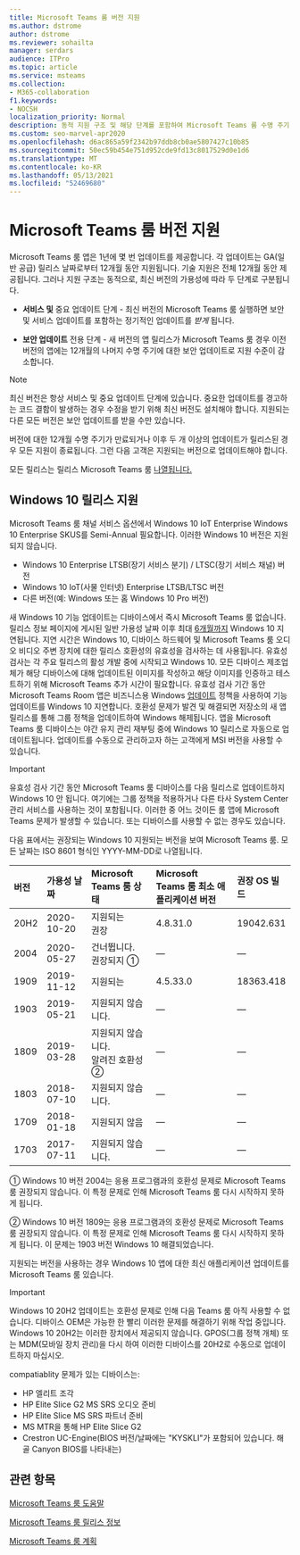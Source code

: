 ```yaml
---
title: Microsoft Teams 룸 버전 지원
ms.author: dstrome
author: dstrome
ms.reviewer: sohailta
manager: serdars
audience: ITPro
ms.topic: article
ms.service: msteams
ms.collection:
- M365-collaboration
f1.keywords:
- NOCSH
localization_priority: Normal
description: 동적 지원 구조 및 해당 단계를 포함하여 Microsoft Teams 룸 수명 주기 지원에 대해 자세히 알아보습니다.
ms.custom: seo-marvel-apr2020
ms.openlocfilehash: d6ac865a59f2342b97ddb8cb0ae5807427c10b85
ms.sourcegitcommit: 50ec59b454e751d952cde9fd13c8017529d0e1d6
ms.translationtype: MT
ms.contentlocale: ko-KR
ms.lasthandoff: 05/13/2021
ms.locfileid: "52469680"
---
```

# <a name="microsoft-teams-rooms-app-version-support"></a>Microsoft Teams 룸 버전 지원
 
Microsoft Teams 룸 앱은 1년에 몇 번 업데이트를 제공합니다. 각 업데이트는 GA(일반 공급) 릴리스 날짜로부터 12개월 동안 지원됩니다. 기술 지원은 전체 12개월 동안 제공됩니다. 그러나 지원 구조는 동적으로, 최신 버전의 가용성에 따라 두 단계로 구분됩니다.

- **서비스 및** 중요 업데이트 단계 - 최신 버전의 Microsoft Teams 룸 실행하면 보안 및 서비스 업데이트를 포함하는 정기적인 업데이트를 *받게* 됩니다.

- **보안 업데이트** 전용 단계 - 새 버전의 앱 릴리스가 Microsoft Teams 룸 경우 이전 버전의 앱에는 12개월의 나머지 수명 주기에 대한 보안 업데이트로 지원 수준이 감소합니다. 

> [!NOTE]
> 최신 버전은 항상 서비스 및 중요 업데이트 단계에 있습니다. 중요한 업데이트를 경고하는 코드 결함이 발생하는 경우 수정을 받기 위해 최신 버전도 설치해야 합니다. 지원되는 다른 모든 버전은 보안 업데이트를 받을 수만 있습니다.

버전에 대한 12개월 수명 주기가 만료되거나 이후 두 개 이상의 업데이트가 릴리스된 경우 모든 지원이 종료됩니다. 그런 다음 고객은 지원되는 버전으로 업데이트해야 합니다.

모든 릴리스는 릴리스 Microsoft Teams 룸 [나열됩니다.](rooms-release-note.md)

## <a name="windows-10-release-support"></a>Windows 10 릴리스 지원

Microsoft Teams 룸 채널 서비스 옵션에서 Windows 10 IoT Enterprise Windows 10 Enterprise SKUS를 Semi-Annual 필요합니다. 이러한 Windows 10 버전은 지원되지 않습니다.

- Windows 10 Enterprise LTSB(장기 서비스 분기) / LTSC(장기 서비스 채널) 버전
- Windows 10 IoT(사물 인터넷) Enterprise LTSB/LTSC 버전
- 다른 버전(예: Windows 또는 홈 Windows 10 Pro 버전)

새 Windows 10 기능 업데이트는 디바이스에서 즉시 Microsoft Teams 룸 없습니다. 릴리스 정보 페이지에 게시된 일반 가용성 날짜 이후 최대 [6개월까지](/windows/release-information/) Windows 10 지연됩니다. 지연 시간은 Windows 10, 디바이스 하드웨어 및 Microsoft Teams 룸 오디오 비디오 주변 장치에 대한 릴리스 호환성의 유효성을 검사하는 데 사용됩니다. 유효성 검사는 각 주요 릴리스의 활성 개발 중에 시작되고 Windows 10. 모든 디바이스 제조업체가 해당 디바이스에 대해 업데이트된 이미지를 작성하고 해당 이미지를 인증하고 테스트하기 위해 Microsoft Teams 추가 시간이 필요합니다. 유효성 검사 기간 동안 Microsoft Teams Room 앱은 비즈니스용 Windows [업데이트](/windows/deployment/update/waas-manage-updates-wufb) 정책을 사용하여 기능 업데이트를 Windows 10 지연합니다. 호환성 문제가 발견 및 해결되면 저장소의 새 앱 릴리스를 통해 그룹 정책을 업데이트하여 Windows 해제됩니다. 앱을 Microsoft Teams 룸 디바이스는 야간 유지 관리 재부팅 중에 Windows 10 릴리스로 자동으로 업데이트됩니다. 업데이트를 수동으로 관리하고자 하는 고객에게 MSI 버전을 사용할 수 있습니다.  

> [!IMPORTANT]
> 유효성 검사 기간 동안 Microsoft Teams 룸 디바이스를 다음 릴리스로 업데이트하지 Windows 10 안 됩니다.  여기에는 그룹 정책을 적용하거나 다른 타사 System Center 관리 서비스를 사용하는 것이 포함됩니다. 이러한 중 어느 것이든 룸 앱에 Microsoft Teams 문제가 발생할 수 있습니다. 또는 디바이스를 사용할 수 없는 경우도 있습니다.  

다음 표에서는 권장되는 Windows 10 지원되는 버전을 보여 Microsoft Teams 룸. 모든 날짜는 ISO 8601 형식인 YYYY-MM-DD로 나열됩니다.

|버전  |가용성 날짜   |Microsoft Teams 룸 상태   |Microsoft Teams 룸 최소 애플리케이션 버전 | 권장 OS 빌드  |
|:---  |:---       |:---                                  |:---     |:---     |
| 20H2 |2020-10-20 |지원되는 <br/>권장|4.8.31.0 |19042.631 |
| 2004 |2020-05-27 |건너뜁니다. <br/> 권장되지 &#x2780;|&#x2014; |&#x2014; |
| 1909 |2019-11-12 |지원되는 |4.5.33.0 |18363.418  |
| 1903 |2019-05-21 |지원되지 않습니다.  |&#x2014; |&#x2014; |
| 1809 |2019-03-28 |지원되지 않습니다. <br/>알려진 호환성 &#x2781;|&#x2014; |&#x2014; |
| 1803 |2018-07-10 |지원되지 않습니다.                             |&#x2014;  |&#x2014; |
| 1709 |2018-01-18 |지원되지 않음                         |&#x2014; |&#x2014; |
| 1703 |2017-07-11 |지원되지 않습니다.                         |&#x2014; |&#x2014; |

&#x2780; Windows 10 버전 2004는 응용 프로그램과의 호환성 문제로 Microsoft Teams 룸 권장되지 않습니다. 이 특정 문제로 인해 Microsoft Teams 룸 다시 시작하지 못하게 됩니다. 

&#x2781; Windows 10 버전 1809는 응용 프로그램과의 호환성 문제로 Microsoft Teams 룸 권장되지 않습니다. 이 특정 문제로 인해 Microsoft Teams 룸 다시 시작하지 못하게 됩니다. 이 문제는 1903 버전 Windows 10 해결되었습니다.  

지원되는 버전을 사용하는 경우 Windows 10 앱에 대한 최신 애플리케이션 업데이트를 Microsoft Teams 룸 있습니다.  

> [!IMPORTANT]
> Windows 10 20H2 업데이트는 호환성 문제로 인해 다음 Teams 룸 아직 사용할 수 없습니다. 디바이스 OEM은 가능한 한 빨리 이러한 문제를 해결하기 위해 작업 중입니다. Windows 10 20H2는 이러한 장치에서 제공되지 않습니다. GPOS(그룹 정책 개체) 또는 MDM(모바일 장치 관리)을 다시 하여 이러한 디바이스를 20H2로 수동으로 업데이트하지 마십시오. 
> 
> compatiablity 문제가 있는 디바이스는:
> 
> - HP 엘리트 조각
> - HP Elite Slice G2 MS SRS 오디오 준비
> - HP Elite Slice MS SRS 파트너 준비
> - MS MTR을 통해 HP Elite Slice G2
> - Crestron UC-Engine(BIOS 버전/날짜에는 "KYSKLI"가 포함되어 있습니다. 해골 Canyon BIOS를 나타내는) 

## <a name="related-topics"></a>관련 항목

[Microsoft Teams 룸 도움말](https://support.office.com/article/Skype-Room-Systems-version-2-help-e667f40e-5aab-40c1-bd68-611fe0002ba2)

[Microsoft Teams 룸 릴리스 정보](rooms-release-note.md)

[Microsoft Teams 룸 계획](rooms-plan.md)
